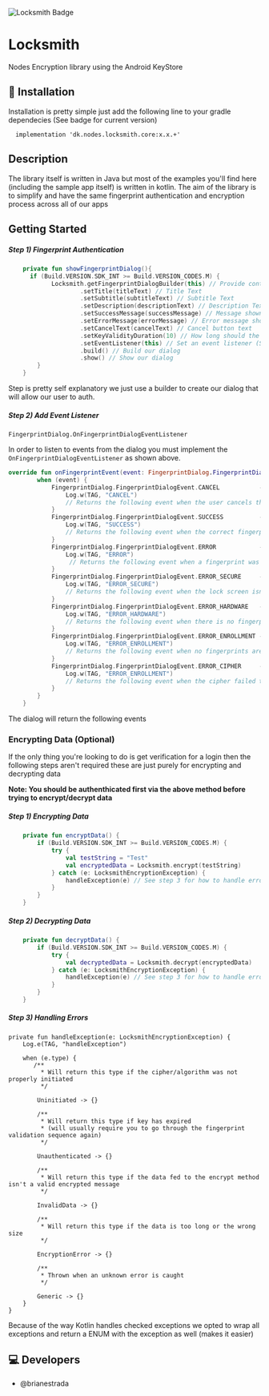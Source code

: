 ![Locksmith Badge](https://img.shields.io/maven-central/v/dk.nodes.locksmith/core.svg)

# Locksmith

Nodes Encryption library using the Android KeyStore

## 🔧 Installation
Installation is pretty simple just add the following line to your gradle dependecies (See badge for current version)
```
  implementation 'dk.nodes.locksmith.core:x.x.+'
```

## Description

The library itself is written in Java but most of the examples you'll find here (including the sample app itself) is written in kotlin. The aim of the library is to simplify and have the same fingerprint authentication and encryption process across all of our apps

## Getting Started

##### Step 1) Fingerprint Authentication
```Kotlin
    private fun showFingerprintDialog(){
      if (Build.VERSION.SDK_INT >= Build.VERSION_CODES.M) {
            Locksmith.getFingerprintDialogBuilder(this) // Provide context for our dialog
                    .setTitle(titleText) // Title Text
                    .setSubtitle(subtitleText) // Subtitle Text
                    .setDescription(descriptionText) // Description Text
                    .setSuccessMessage(successMessage) // Message shown when you have successfully auth
                    .setErrorMessage(errorMessage) // Error message shown when auth failed
                    .setCancelText(cancelText) // Cancel button text
                    .setKeyValidityDuration(10) // How long should the key be valid for once authenthicated (Can only be set once)
                    .setEventListener(this) // Set an event listener (See next step for a better explination)
                    .build() // Build our dialog
                    .show() // Show our dialog
        }
    }
```
Step is pretty self explanatory we just use a builder to create our dialog that will allow our user to auth.

##### Step 2) Add Event Listener

```
FingerprintDialog.OnFingerprintDialogEventListener
```
In order to listen to events from the dialog you must implement the `OnFingerprintDialogEventListener` as shown above.

```Kotlin
override fun onFingerprintEvent(event: FingerprintDialog.FingerprintDialogEvent) {
        when (event) {
            FingerprintDialog.FingerprintDialogEvent.CANCEL           -> {
                Log.w(TAG, "CANCEL")
                // Returns the following event when the user cancels the dialog
            }
            FingerprintDialog.FingerprintDialogEvent.SUCCESS          -> {
                Log.w(TAG, "SUCCESS")
                // Returns the following event when the correct fingerprint has been read
            }
            FingerprintDialog.FingerprintDialogEvent.ERROR            -> {
                Log.w(TAG, "ERROR")
                 // Returns the following event when a fingerprint was correctly read but not accepted
            }
            FingerprintDialog.FingerprintDialogEvent.ERROR_SECURE     -> {
                Log.w(TAG, "ERROR_SECURE")
                // Returns the following event when the lock screen isn't enabled
            }
            FingerprintDialog.FingerprintDialogEvent.ERROR_HARDWARE   -> {
                Log.w(TAG, "ERROR_HARDWARE")
                // Returns the following event when there is no fingerprint hardware
            }
            FingerprintDialog.FingerprintDialogEvent.ERROR_ENROLLMENT -> {
                Log.w(TAG, "ERROR_ENROLLMENT")
                // Returns the following event when no fingerprints are enrolled
            }
            FingerprintDialog.FingerprintDialogEvent.ERROR_CIPHER     -> {
                Log.w(TAG, "ERROR_ENROLLMENT")
                // Returns the following event when the cipher failed to initate
            }
        }
    }
```

The dialog will return the following events

### Encrypting Data (Optional)

If the only thing you're looking to do is get verification for a login then the following steps aren't required these are just purely for encrypting and decrypting data

****Note: You should be authenthicated first via the above method before trying to encrypt/decrypt data****

##### Step 1) Encrypting Data

```Kotlin
    private fun encryptData() {
        if (Build.VERSION.SDK_INT >= Build.VERSION_CODES.M) {
            try {
                val testString = "Test"
                val encryptedData = Locksmith.encrypt(testString)
            } catch (e: LocksmithEncryptionException) {
                handleException(e) // See step 3 for how to handle errors
            }
        }
    }
```

##### Step 2) Decrypting Data

```Kotlin
    private fun decryptData() {
        if (Build.VERSION.SDK_INT >= Build.VERSION_CODES.M) {
            try {
                val decryptedData = Locksmith.decrypt(encryptedData)
            } catch (e: LocksmithEncryptionException) {
                handleException(e) // See step 3 for how to handle errors
            }
        }
    }
```

##### Step 3) Handling Errors

```Koltin
private fun handleException(e: LocksmithEncryptionException) {
    Log.e(TAG, "handleException")
    
    when (e.type) {
       /**
         * Will return this type if the cipher/algorithm was not properly initiated
         */
         
        Uninitiated -> {}
        
        /**
         * Will return this type if key has expired 
         * (will usually require you to go through the fingerprint validation sequence again)
         */
         
        Unauthenticated -> {}
        
        /**
         * Will return this type if the data fed to the encrypt method isn't a valid encrypted message
         */
         
        InvalidData -> {}
        
        /**
         * Will return this type if the data is too long or the wrong size
         */
         
        EncryptionError -> {}
        
        /**
         * Thrown when an unknown error is caught
         */
         
        Generic -> {}
    }
}
```

Because of the way Kotlin handles checked exceptions we opted to wrap all exceptions and return a ENUM with the exception as well (makes it easier)

## 💻 Developers
- @brianestrada
